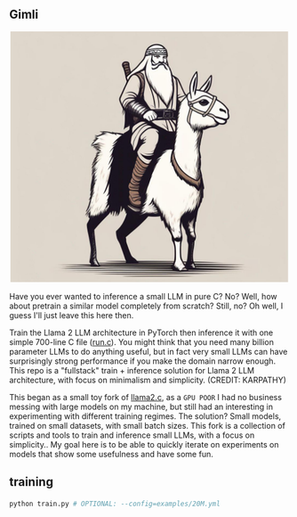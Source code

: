 ## Gimli

<p align="center">
  <img src="assets/gimli-llama.png" width="500" height="450" alt="Gimli LOTR">
</p>

Have you ever wanted to inference a small LLM in pure C? No? Well, how about pretrain a similar model completely from scratch? Still, no? Oh well, I guess I'll just leave this here then.

Train the Llama 2 LLM architecture in PyTorch then inference it with one simple 700-line C file ([run.c](run.c)). You might think that you need many billion parameter LLMs to do anything useful, but in fact very small LLMs can have surprisingly strong performance if you make the domain narrow enough. This repo is a "fullstack" train + inference solution for Llama 2 LLM architecture, with focus on minimalism and simplicity. (CREDIT: KARPATHY)

This began as a small toy fork of [llama2.c](https://github.com/karpathy/llama2.c), as a `GPU POOR` I had no business messing with large models on my machine, but still had an interesting in experimenting with different training regimes. The solution? Small models, trained on small datasets, with small batch sizes. This fork is a collection of scripts and tools to train and inference small LLMs, with a focus on simplicity.. My goal here is to be able to quickly iterate on experiments on models that show some usefulness and have some fun. 

## training

```bash
python train.py # OPTIONAL: --config=examples/20M.yml
```